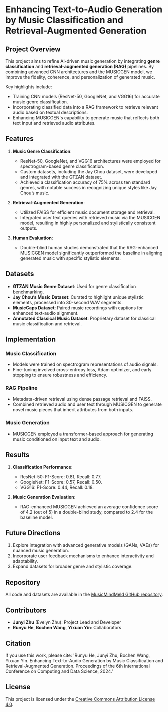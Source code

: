 # Enhancing Text-to-Audio Generation by Music Classification and Retrieval-Augmented Generation

## Project Overview
This project aims to refine AI-driven music generation by integrating **genre classification** and **retrieval-augmented generation (RAG)** pipelines. By combining advanced CNN architectures and the MUSICGEN model, we improve the fidelity, coherence, and personalization of generated music. 

Key highlights include:
- Training CNN models (ResNet-50, GoogleNet, and VGG16) for accurate music genre classification.
- Incorporating classified data into a RAG framework to retrieve relevant audio based on textual descriptions.
- Enhancing MUSICGEN's capability to generate music that reflects both text input and retrieved audio attributes.

## Features
1. **Music Genre Classification**:
   - ResNet-50, GoogleNet, and VGG16 architectures were employed for spectrogram-based genre classification.
   - Custom datasets, including the Jay Chou dataset, were developed and integrated with the GTZAN dataset.
   - Achieved a classification accuracy of 75% across ten standard genres, with notable success in recognizing unique styles like Jay Chou’s music.

2. **Retrieval-Augmented Generation**:
   - Utilized FAISS for efficient music document storage and retrieval.
   - Integrated user text queries with retrieved music via the MUSICGEN model, resulting in highly personalized and stylistically consistent outputs.

3. **Human Evaluation**:
   - Double-blind human studies demonstrated that the RAG-enhanced MUSICGEN model significantly outperformed the baseline in aligning generated music with specific stylistic elements.

## Datasets
- **GTZAN Music Genre Dataset**: Used for genre classification benchmarking.
- **Jay Chou’s Music Dataset**: Curated to highlight unique stylistic elements, processed into 30-second WAV segments.
- **MusicCaps Dataset**: Paired music recordings with captions for enhanced text-audio alignment.
- **Annotated Classical Music Dataset**: Proprietary dataset for classical music classification and retrieval.

## Implementation
### Music Classification
- Models were trained on spectrogram representations of audio signals.
- Fine-tuning involved cross-entropy loss, Adam optimizer, and early stopping to ensure robustness and efficiency.

### RAG Pipeline
- Metadata-driven retrieval using dense passage retrieval and FAISS.
- Combined retrieved audio and user text through MUSICGEN to generate novel music pieces that inherit attributes from both inputs.

### Music Generation
- MUSICGEN employed a transformer-based approach for generating music conditioned on input text and audio.

## Results
1. **Classification Performance**:
   - ResNet-50: F1-Score: 0.81, Recall: 0.77.
   - GoogleNet: F1-Score: 0.57, Recall: 0.50.
   - VGG16: F1-Score: 0.44, Recall: 0.18.

2. **Music Generation Evaluation**:
   - RAG-enhanced MUSICGEN achieved an average confidence score of 4.2 (out of 5) in a double-blind study, compared to 2.4 for the baseline model.

## Future Directions
1. Explore integration with advanced generative models (GANs, VAEs) for nuanced music generation.
2. Incorporate user feedback mechanisms to enhance interactivity and adaptability.
3. Expand datasets for broader genre and stylistic coverage.

## Repository
All code and datasets are available in the [MusicMindMeld GitHub repository](https://github.com/DavidHe0802/MusicMindMeld).

## Contributors
- **Junyi Zhu** (Evelyn Zhu): Project Lead and Developer
- **Runyu He**, **Bochen Wang**, **Yixuan Yin**: Collaborators

## Citation
If you use this work, please cite: 'Runyu He, Junyi Zhu, Bochen Wang, Yixuan Yin. Enhancing Text-to-Audio Generation by Music Classification and Retrieval-Augmented Generation. Proceedings of the 6th International Conference on Computing and Data Science, 2024.'

## License
This project is licensed under the [Creative Commons Attribution License 4.0](https://creativecommons.org/licenses/by/4.0/).

